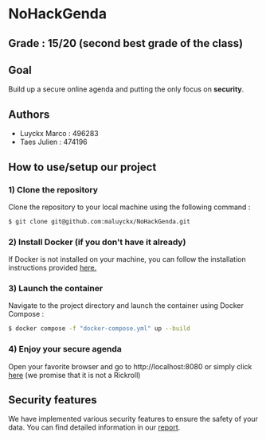 # NoHackGenda

## Grade : 15/20 (second best grade of the class)

## Goal

Build up a secure online agenda and putting the only focus on **security**.

## Authors

- Luyckx Marco : 496283
- Taes Julien : 474196

## How to use/setup our project <a name="setup"></a>

### 1) Clone the repository

Clone the repository to your local machine using the following command :

```bash
$ git clone git@github.com:maluyckx/NoHackGenda.git
```

### 2) Install Docker (if you don't have it already)

If Docker is not installed on your machine, you can follow the installation instructions provided [here.](https://docs.docker.com/get-docker/)

### 3) Launch the container

Navigate to the project directory and launch the container using Docker Compose :
```bash
$ docker compose -f "docker-compose.yml" up --build
```

### 4) Enjoy your secure agenda
Open your favorite browser and go to http://localhost:8080 or simply click [here](http://localhost:8080) (we promise that it is not a Rickroll)

## Security features <a name="security_features"></a>

We have implemented various security features to ensure the safety of your data. You can find detailed information in our <a href="https://github.com/maluyckx/NoHackGenda/blob/master/report.pdf" title="report">report</a>.
